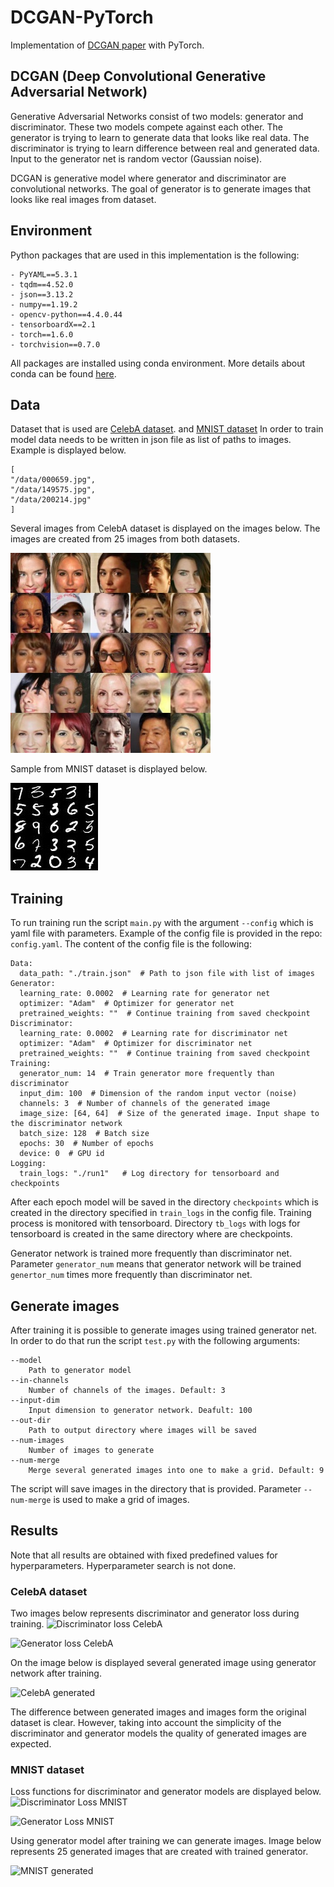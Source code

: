 # DCGAN-PyTorch
Implementation of [DCGAN paper](https://arxiv.org/pdf/1511.06434.pdf) with PyTorch.

## DCGAN (Deep Convolutional Generative Adversarial Network)
Generative Adversarial Networks consist of two models: generator and discriminator. 
These two models compete against each other. The generator is trying to learn to 
generate  data that looks like real data. The discriminator is trying to learn 
difference between real and generated data. Input to the generator net is random 
vector (Gaussian noise).

DCGAN is generative model where generator and discriminator are  convolutional networks. 
The goal of generator is to generate images that looks like real images from dataset.

## Environment
Python packages that are used in this implementation is the following:
```
- PyYAML==5.3.1
- tqdm==4.52.0
- json==3.13.2
- numpy==1.19.2
- opencv-python==4.4.0.44
- tensorboardX==2.1
- torch==1.6.0
- torchvision==0.7.0
```
All packages are installed using conda environment. More details about conda can be found 
[here](https://docs.conda.io/projects/conda/en/latest/user-guide/tasks/manage-environments.html).

## Data
Dataset that is used are [CelebA dataset](https://mmlab.ie.cuhk.edu.hk/projects/CelebA.html). 
and [MNIST dataset](http://yann.lecun.com/exdb/mnist/)
In order to train model data needs to be written in json file as list of paths to images. 
Example is displayed below.
```
[
"/data/000659.jpg",
"/data/149575.jpg",
"/data/200214.jpg"
]
```
Several images from CelebA dataset is displayed on the images below. 
The images are created from 25 images from both datasets.

![Data sample CelebA](./data/celeba_examples/data_sample_celebA.jpg)

Sample from MNIST dataset is displayed below.

![Data sample MNIST](./data/mnist_examples/data_sample_mnist.jpg)

## Training
To run training run the script ```main.py``` with the argument ```--config``` which is 
yaml file with parameters. Example of the config file is provided in the repo: ```config.yaml```. 
The content of the config file is the following:
```
Data:
  data_path: "./train.json"  # Path to json file with list of images
Generator:
  learning_rate: 0.0002  # Learning rate for generator net
  optimizer: "Adam"  # Optimizer for generator net
  pretrained_weights: ""  # Continue training from saved checkpoint
Discriminator:
  learning_rate: 0.0002  # Learning rate for discriminator net
  optimizer: "Adam"  # Optimizer for discriminator net
  pretrained_weights: ""  # Continue training from saved checkpoint
Training:
  generator_num: 14  # Train generator more frequently than discriminator
  input_dim: 100  # Dimension of the random input vector (noise)
  channels: 3  # Number of channels of the generated image
  image_size: [64, 64]  # Size of the generated image. Input shape to the discriminator network
  batch_size: 128  # Batch size
  epochs: 30  # Number of epochs
  device: 0  # GPU id
Logging:
  train_logs: "./run1"   # Log directory for tensorboard and checkpoints
```

After each epoch model will be saved in the directory ```checkpoints``` which is created 
in the directory specified in ```train_logs``` in the config file. Training process is 
monitored with tensorboard. Directory ```tb_logs``` with logs for tensorboard is created 
in the same directory where are checkpoints.

Generator network is trained more frequently than discriminator net. Parameter 
```generator_num``` means that generator network will be trained ```genertor_num``` 
times more frequently than discriminator net. 

## Generate images
After training it is possible to generate images using trained generator net. In order 
to do that run the script ```test.py``` with the following arguments:
```
--model 
    Path to generator model
--in-channels
    Number of channels of the images. Default: 3
--input-dim 
    Input dimension to generator network. Deafult: 100
--out-dir 
    Path to output directory where images will be saved
--num-images 
    Number of images to generate
--num-merge 
    Merge several generated images into one to make a grid. Default: 9
```
The script will save images in the directory that is provided. Parameter ```--num-merge``` 
is used to make a grid of images.

## Results

Note that all results are obtained with fixed predefined values for hyperparameters. 
Hyperparameter search is not done.
### CelebA dataset
Two images below represents discriminator and generator loss during training.
![Discriminator loss CelebA](./data/celeba_examples/discriminator_loss.png)

![Generator loss CelebA](./data/celeba_examples/generator_loss.png)

On the image below is displayed several generated image using generator network after training.

![CelebA generated](./data/celeba_examples/generated_celebA.jpg)

The difference between generated images and images form the original dataset is clear. However, taking into account 
the simplicity of the discriminator and generator models the quality of generated images are expected.

### MNIST dataset
Loss functions for discriminator and generator models are displayed below.
![Discriminator Loss MNIST](./data/mnist_examples/discriminator_loss.png)

![Generator Loss MNIST](./data/mnist_examples/generator_loss.png)

Using generator model after training we can generate images. Image below represents 
25 generated images that are created with trained generator.

![MNIST generated](./data/mnist_examples/image_3.jpg)
